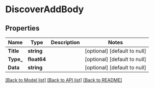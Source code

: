 # DiscoverAddBody

## Properties
Name | Type | Description | Notes
------------ | ------------- | ------------- | -------------
**Title** | **string** |  | [optional] [default to null]
**Type_** | **float64** |  | [optional] [default to null]
**Data** | **string** |  | [optional] [default to null]

[[Back to Model list]](../README.md#documentation-for-models) [[Back to API list]](../README.md#documentation-for-api-endpoints) [[Back to README]](../README.md)

